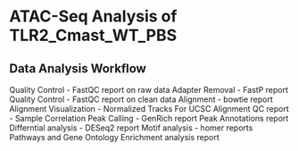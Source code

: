# ATAC-Seq Analysis of TLR2_Cmast_WT_PBS

## Data Analysis Workflow

Quality Control - FastQC report on raw data
Adapter Removal - FastP report
Quality Control - FastQC report on clean data
Alignment - bowtie report
Alignment Visualization - Normalized Tracks For UCSC
Alignment QC report - Sample Correlation
Peak Calling - GenRich report
Peak Annotations report
Differntial analysis - DESeq2 report
Motif analysis - homer reports
Pathways and Gene Ontology Enrichment analysis report

